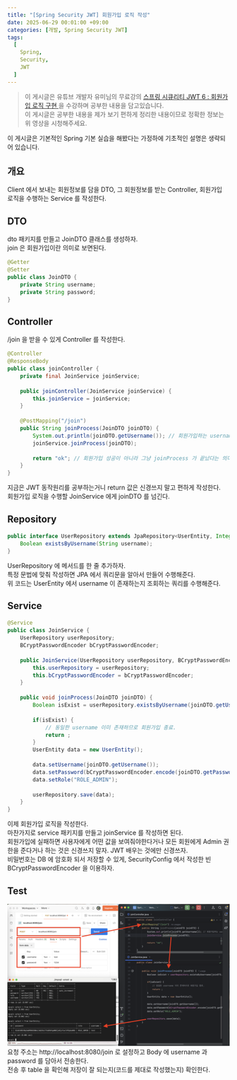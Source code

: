```yaml
---
title: "[Spring Security JWT] 회원가입 로직 작성"
date: 2025-06-29 00:01:00 +09:00
categories: [개발, Spring Security JWT]
tags:
  [
    Spring,
    Security,
    JWT
  ]
---
```


> 이 게시글은 유튜브 개발자 유미님의 무료강의 [ 스프링 시큐리티 JWT 6 : 회원가입 로직 구현 ](https://www.youtube.com/watch?v=yNACbJF4uoo)을 수강하며 공부한 내용을 담고있습니다.<br>
> 이 게시글은 공부한 내용을 제가 보기 편하게 정리한 내용이므로 정확한 정보는 위 영상을 시청해주세요.<br>

이 게시글은 기본적인 Spring 기본 실습을 해봤다는 가정하에 기초적인 설명은 생략되어 있습니다.<br>


## 개요

Client 에서 보내는 회원정보를 담을 DTO, 그 회원정보를 받는 Controller, 회원가입 로직을 수행하는 Service 를 작성한다.

## DTO

dto 패키지를 만들고 JoinDTO 클래스를 생성하자.<br>
join 은 회원가입이란 의미로 보면된다.<br>

```java
@Getter
@Setter
public class JoinDTO {
    private String username;
    private String password;
}
```

## Controller

/join 을 받을 수 있게 Controller 를 작성한다.<br>

```java
@Controller
@ResponseBody
public class joinController {
    private final JoinService joinService;

    public joinController(JoinService joinService) {
        this.joinService = joinService;
    }

    @PostMapping("/join")
    public String joinProcess(JoinDTO joinDTO) {
        System.out.println(joinDTO.getUsername()); // 회원가입하는 username 콘솔에 출력
        joinService.joinProcess(joinDTO);

        return "ok"; // 회원가입 성공이 아니라 그냥 joinProcess 가 끝났다는 의미로 작성
    }
}
```

지금은 JWT 동작원리를 공부하는거니 return 값은 신경쓰지 말고 편하게 작성한다.<br>
회원가입 로직을 수행할 JoinService 에게 joinDTO 를 넘긴다.<br>

## Repository

```java
public interface UserRepository extends JpaRepository<UserEntity, Integer> {
    Boolean existsByUsername(String username);
}
```

UserRepository 에 메서드를 한 줄 추가하자.<br>
특정 문법에 맞춰 작성하면 JPA 에서 쿼리문을 알아서 만들어 수행해준다.<br>
위 코드는 UserEntity 에서 username 이 존재하는지 조회하는 쿼리를 수행해준다.<br>

## Service

```java
@Service
public class JoinService {
    UserRepository userRepository;
    BCryptPasswordEncoder bCryptPasswordEncoder;

    public JoinService(UserRepository userRepository, BCryptPasswordEncoder bCryptPasswordEncoder) {
        this.userRepository = userRepository;
        this.bCryptPasswordEncoder = bCryptPasswordEncoder;
    }

    public void joinProcess(JoinDTO joinDTO) {
        Boolean isExist = userRepository.existsByUsername(joinDTO.getUsername());

        if(isExist) {
            // 동일한 username 이미 존재하므로 회원가입 종료.
            return ;
        }
        UserEntity data = new UserEntity();
        
        data.setUsername(joinDTO.getUsername());
        data.setPassword(bCryptPasswordEncoder.encode(joinDTO.getPassword())); // 비밀번호를 암호화한다.
        data.setRole("ROLE_ADMIN");
        
        userRepository.save(data);
    }
}
```

이제 회원가입 로직을 작성한다.<br>
마찬가지로 service 패키지를 만들고 joinService 를 작성하면 된다.<br>
회원가입에 실패하면 사용자에게 어떤 값을 보여줘야한다거나 모든 회원에게 Admin 권한을 준다거나 하는 것은 신경쓰지 말자. JWT 배우는 것에만 신경쓰자.<br>
비밀번호는 DB 에 암호화 되서 저장할 수 있게, SecurityConfig 에서 작성한 빈 BCryptPasswordEncoder 을 이용하자.<br>

## Test

![사진1](https://github.com/Hoon1999/hoon1999.github.io/blob/main/assets/img/2025-06-29-스프링시큐리티JWT회원가입로직작성/1.png?raw=true)<br>
요청 주소는 http://localhost:8080/join 로 설정하고 Body 에 username 과 password 를 담아서 전송한다.<br>
전송 후 table 을 확인해 저장이 잘 되는지(코드를 제대로 작성했는지) 확인한다.<br>
